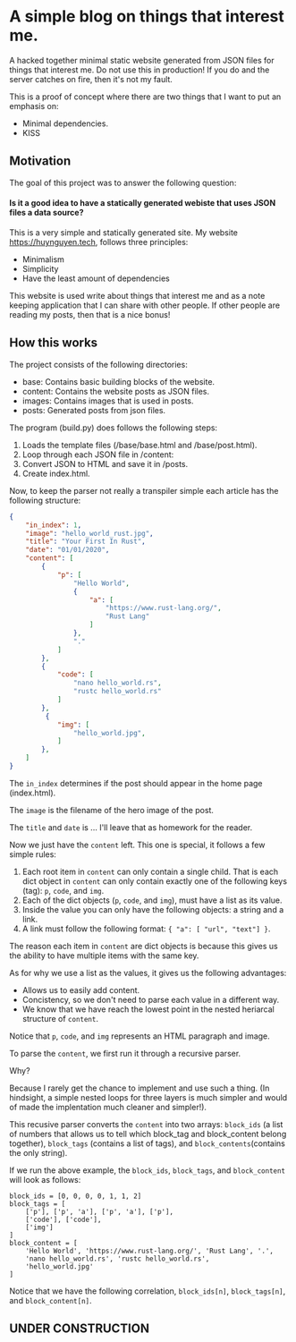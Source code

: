 # A simple blog on things that interest me. 

A hacked together minimal static website generated from JSON files for things that interest me.
Do not use this in production! If you do and the server catches on fire, then it's not my fault.

This is a proof of concept where there are two things that I want to put an emphasis on:
- Minimal dependencies.
- KISS

## Motivation
The goal of this project was to answer the following question:
#### Is it a good idea to have a statically generated webiste that uses JSON files a data source?

This is a very simple and statically generated site. My website https://huynguyen.tech, follows three principles:
- Minimalism
- Simplicity
- Have the least amount of dependencies

This website is used write about things that interest me and as a note keeping application that I can share with other people. If other people are reading my posts, then that is a nice bonus!

## How this works
The project consists of the following directories:
- base: Contains basic building blocks of the website.
- content: Contains the website posts as JSON files.
- images: Contains images that is used in posts.
- posts: Generated posts from json files.

The program (build.py) does follows the following steps:
1. Loads the template files (/base/base.html and /base/post.html).
2. Loop through each JSON file in /content:
3. Convert JSON to HTML and save it in /posts.
4. Create index.html.

Now, to keep the parser not really a transpiler simple each article has the following structure:
```json
{
    "in_index": 1,
    "image": "hello_world_rust.jpg",
    "title": "Your First In Rust",
    "date": "01/01/2020",
    "content": [
        {
            "p": [
                "Hello World",
                {
                    "a": [
                        "https://www.rust-lang.org/",
                        "Rust Lang"
                    ]
                },
                "."
            ]
        },
        {
            "code": [
                "nano hello_world.rs",
                "rustc hello_world.rs"
            ]
        },
         {
            "img": [
                "hello_world.jpg",
            ]
        },
    ]
}
```

The `in_index` determines if the post should appear in the home page (index.html).

The `image` is the filename of the hero image of the post.

The `title` and `date` is ... I'll leave that as homework for the reader.

Now we just have the `content` left. This one is special, it follows a few simple rules:
1. Each root item in `content` can only contain a single child. That is each dict object in `content` can only contain exactly one of the following keys (tag): `p`, `code`, and `img`.
2. Each of the dict objects (`p`, `code`, and `img`), must have a list as its value.
3. Inside the value you can only have the following objects: a string and a link.
4. A link must follow the following format: `{ "a": [ "url", "text"] }`.

The reason each item in `content` are dict objects is because this gives us the ability to have multiple items with the same key.

As for why we use a list as the values, it gives us the following advantages:
- Allows us to easily add content.
- Concistency, so we don't need to parse each value in a different way.
- We know that we have reach the lowest point in the nested heriarcal structure of `content`.

Notice that `p`, `code`, and `img` represents an HTML paragraph and image.

To parse the `content`, we first run it through a recursive parser.

Why?

Because I rarely get the chance to implement and use such a thing. (In hindsight, a simple nested loops for three layers is much simpler and would of made the implentation much cleaner and simpler!).

This recusive parser converts the `content` into two arrays: `block_ids` (a list of numbers that allows us to tell which block_tag and block_content belong together), `block_tags` (contains a list of tags), and `block_contents`(contains the only string).

If we run the above example, the `block_ids`, `block_tags`, and `block_content` will look as follows:
```
block_ids = [0, 0, 0, 0, 1, 1, 2]
block_tags = [
    ['p'], ['p', 'a'], ['p', 'a'], ['p'],
    ['code'], ['code'],
    ['img']
]
block_content = [
    'Hello World', 'https://www.rust-lang.org/', 'Rust Lang', '.',
    'nano hello_world.rs', 'rustc hello_world.rs',
    'hello_world.jpg'
]
```

Notice that we have the following correlation, `block_ids[n]`, `block_tags[n]`, and `block_content[n]`.



## UNDER CONSTRUCTION
